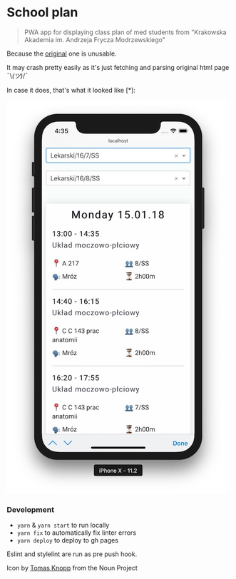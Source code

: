 # School plan

> PWA app for displaying class plan of med students from "Krakowska Akademia im. Andrzeja Frycza Modrzewskiego"

Because the [original](https://dziekanat.ka.edu.pl/Plany/PlanyTokow/3264) one is unusable.

It may crash pretty easily as it's just fetching and parsing original html page ¯\\_(ツ)_/¯

In case it does, that's what it looked like [*]:

![screen](screen.jpg)




### Development

- `yarn` & `yarn start` to run locally
- `yarn fix` to automatically fix linter errors
- `yarn deploy` to deploy to gh pages

Eslint and stylelint are run as pre push hook.




Icon by [Tomas Knopp](https://thenounproject.com/tomas.knopp/) from the Noun Project
